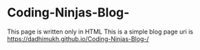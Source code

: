 # Coding-Ninjas-Blog-
This page is written only in HTML
This is a simple blog page uri is https://dadhimukh.github.io/Coding-Ninjas-Blog-/
